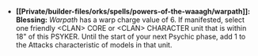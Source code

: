 - **[[Private/builder-files/orks/spells/powers-of-the-waaagh/warpath]]:** **Blessing:** _Warpath_ has a warp charge value of 6. If manifested, select one friendly \<CLAN> CORE or \<CLAN> CHARACTER unit that is within 18" of this PSYKER. Until the start of your next Psychic phase, add 1 to the Attacks characteristic of models in that unit.